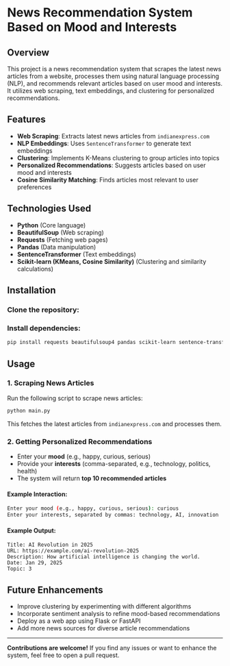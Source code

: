 # News Recommendation System Based on Mood and Interests

## Overview
This project is a news recommendation system that scrapes the latest news articles from a website, processes them using natural language processing (NLP), and recommends relevant articles based on user mood and interests. It utilizes web scraping, text embeddings, and clustering for personalized recommendations.

## Features
- **Web Scraping**: Extracts latest news articles from `indianexpress.com`
- **NLP Embeddings**: Uses `SentenceTransformer` to generate text embeddings
- **Clustering**: Implements K-Means clustering to group articles into topics
- **Personalized Recommendations**: Suggests articles based on user mood and interests
- **Cosine Similarity Matching**: Finds articles most relevant to user preferences

## Technologies Used
- **Python** (Core language)
- **BeautifulSoup** (Web scraping)
- **Requests** (Fetching web pages)
- **Pandas** (Data manipulation)
- **SentenceTransformer** (Text embeddings)
- **Scikit-learn (KMeans, Cosine Similarity)** (Clustering and similarity calculations)

## Installation
### Clone the repository:

### Install dependencies:
```sh
pip install requests beautifulsoup4 pandas scikit-learn sentence-transformers
```

## Usage
### 1. Scraping News Articles
Run the following script to scrape news articles:
```sh
python main.py
```
This fetches the latest articles from `indianexpress.com` and processes them.

### 2. Getting Personalized Recommendations
- Enter your **mood** (e.g., happy, curious, serious)
- Provide your **interests** (comma-separated, e.g., technology, politics, health)
- The system will return **top 10 recommended articles**

#### Example Interaction:
```sh
Enter your mood (e.g., happy, curious, serious): curious
Enter your interests, separated by commas: technology, AI, innovation
```

#### Example Output:
```
Title: AI Revolution in 2025
URL: https://example.com/ai-revolution-2025
Description: How artificial intelligence is changing the world.
Date: Jan 29, 2025
Topic: 3
```

## Future Enhancements
- Improve clustering by experimenting with different algorithms
- Incorporate sentiment analysis to refine mood-based recommendations
- Deploy as a web app using Flask or FastAPI
- Add more news sources for diverse article recommendations

---
**Contributions are welcome!** If you find any issues or want to enhance the system, feel free to open a pull request.

